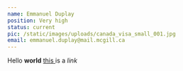 ```yaml
---
name: Emmanuel Duplay
position: Very high
status: current
pic: /static/images/uploads/canada_visa_small_001.jpg
email: emmanuel.duplay@mail.mcgill.ca
---
```

Hello **world** [this ](https://google.com)is a *link*